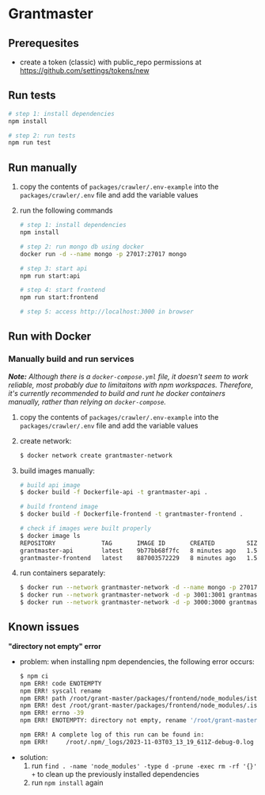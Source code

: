 # Grantmaster

## Prerequesites

- create a token (classic) with public_repo permissions at https://github.com/settings/tokens/new

## Run tests

```bash
# step 1: install dependencies
npm install

# step 2: run tests
npm run test
```

## Run manually

1. copy the contents of `packages/crawler/.env-example` into the `packages/crawler/.env` file and add the variable values

2. run the following commands
    ```bash
    # step 1: install dependencies
    npm install

    # step 2: run mongo db using docker
    docker run -d --name mongo -p 27017:27017 mongo

    # step 3: start api
    npm run start:api

    # step 4: start frontend
    npm run start:frontend

    # step 5: access http://localhost:3000 in browser
    ```

## Run with Docker

### Manually build and run services

_**Note:** Although there is a `docker-compose.yml` file, it doesn't seem to work reliable, most probably due to limitaitons with npm workspaces. Therefore, it's currently recommended to build and runt he docker containers manually, rather than relying on `docker-compose`._

1. copy the contents of `packages/crawler/.env-example` into the `packages/crawler/.env` file and add the variable values
2. create network:
    ```bash
    $ docker network create grantmaster-network
    ```

3. build images manually:
    ```bash
    # build api image
    $ docker build -f Dockerfile-api -t grantmaster-api .

    # build frontend image
    $ docker build -f Dockerfile-frontend -t grantmaster-frontend .
    
    # check if images were built properly
    $ docker image ls
    REPOSITORY             TAG       IMAGE ID       CREATED         SIZE
    grantmaster-api        latest    9b77bb68f7fc   8 minutes ago   1.58GB
    grantmaster-frontend   latest    887003572229   8 minutes ago   1.58GB
    ```

4. run containers separately:
    ```bash
    $ docker run --network grantmaster-network -d --name mongo -p 27017:27017 mongo
    $ docker run --network grantmaster-network -d -p 3001:3001 grantmaster-api
    $ docker run --network grantmaster-network -d -p 3000:3000 grantmaster-frontend
    ```

## Known issues

**"directory not empty" error**

- problem: when installing npm dependencies, the following error occurs:
    ```bash
    $ npm ci
    npm ERR! code ENOTEMPTY
    npm ERR! syscall rename
    npm ERR! path /root/grant-master/packages/frontend/node_modules/istanbul-lib-instrument
    npm ERR! dest /root/grant-master/packages/frontend/node_modules/.istanbul-lib-instrument-J3DeZFqq
    npm ERR! errno -39
    npm ERR! ENOTEMPTY: directory not empty, rename '/root/grant-master/packages/frontend/node_modules/istanbul-lib-instrument' -> '/root/grant-master/packages/frontend/node_modules/.istanbul-lib-instrument-J3DeZFqq'

    npm ERR! A complete log of this run can be found in:
    npm ERR!     /root/.npm/_logs/2023-11-03T03_13_19_611Z-debug-0.log
    ```
- solution:
  1. run `find . -name 'node_modules' -type d -prune -exec rm -rf '{}' +` to clean up the previously installed dependencies
  2. run `npm install` again
